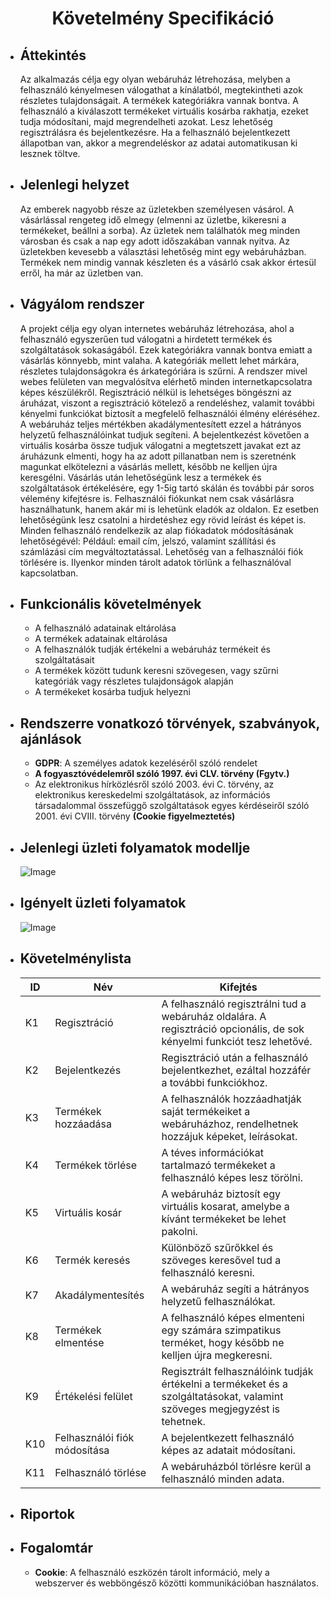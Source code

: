 <center><h1>Követelmény Specifikáció</h1></center>

* <h2>Áttekintés</h2>

    Az alkalmazás célja egy olyan webáruház létrehozása, melyben a felhasználó kényelmesen válogathat
    a kínálatból, megtekintheti azok részletes tulajdonságait. A termékek kategóriákra vannak bontva.
    A felhasználó a kiválaszott termékeket virtuális kosárba rakhatja, ezeket tudja módosítani,
    majd megrendelheti azokat. Lesz lehetőség regisztrálásra és bejelentkezésre. Ha a felhasználó
    bejelentkezett állapotban van, akkor a megrendeléskor az adatai automatikusan ki lesznek töltve.

* <h2>Jelenlegi helyzet</h2>

    Az emberek nagyobb része az üzletekben személyesen vásárol. A vásárlással rengeteg idő elmegy
    (elmenni az üzletbe, kikeresni a termékeket, beállni a sorba). Az üzletek nem találhatók meg
    minden városban és csak a nap egy adott időszakában vannak nyitva. Az üzletekben kevesebb a választási
    lehetőség mint egy webáruházban. Termékek nem mindig vannak készleten és a vásárló csak akkor értesül
    erről, ha már az üzletben van. 

* <h2>Vágyálom rendszer</h2>

    A projekt célja egy olyan internetes webáruház létrehozása, 
    ahol a felhasználó egyszerűen tud válogatni a hirdetett termékek és 
    szolgáltatások sokaságából. Ezek kategóriákra vannak bontva emiatt a 
    vásárlás könnyebb, mint valaha. A kategóriák mellett lehet márkára,
    részletes tulajdonságokra és árkategóriára is szűrni. A rendszer 
    mivel webes felületen van megvalósítva elérhető minden 
    internetkapcsolatra képes készülékről. Regisztráció nélkül is 
    lehetséges böngészni az áruházat, viszont a regisztráció kötelező a 
    rendeléshez, valamit további kényelmi funkciókat biztosít a megfelelő 
    felhasználói élmény eléréséhez. A webáruház teljes mértékben 
    akadálymentesített ezzel a hátrányos helyzetű felhasználóinkat tudjuk 
    segíteni. A bejelentkezést követően a virtuális kosárba össze tudjuk 
    válogatni a megtetszett javakat ezt az áruházunk elmenti, hogy ha az 
    adott pillanatban nem is szeretnénk magunkat elkötelezni a vásárlás 
    mellett, később ne kelljen újra keresgélni. Vásárlás után 
    lehetőségünk lesz a termékek és szolgáltatások értékelésére, egy 
    1-5ig tartó skálán és további pár soros vélemény kifejtésre is. 
    Felhasználói fiókunkat nem csak vásárlásra használhatunk, hanem akár 
    mi is lehetünk eladók az oldalon. Ez esetben lehetőségünk lesz 
    csatolni a hirdetéshez egy rövid leírást és képet is. Minden 
    felhasználó rendelkezik az alap fiókadatok módosításának 
    lehetőségévél: Például: email cím, jelszó, valamint szállítási és 
    számlázási cím megváltoztatással. Lehetőség van a felhasználói fiók 
    törlésére is. Ilyenkor minden tárolt adatok törlünk a felhasználóval 
    kapcsolatban.
    
* <h2>Funkcionális követelmények</h2>

    - A felhasználó adatainak eltárolása
    - A termékek adatainak eltárolása
    - A felhasználók tudják értékelni a webáruház termékeit és szolgáltatásait
    - A termékek között tudunk keresni szövegesen, vagy szűrni kategóriák vagy részletes tulajdonságok alapján
    - A termékeket kosárba tudjuk helyezni

* <h2>Rendszerre vonatkozó törvények, szabványok, ajánlások</h2>

    - **GDPR**: A személyes adatok kezeléséről szóló rendelet
    - **A fogyasztóvédelemről szóló 1997. évi CLV. törvény (Fgytv.)**
    -  Az elektronikus hírközlésről szóló 2003. évi C. törvény, az elektronikus kereskedelmi szolgáltatások, az információs társadalommal összefüggő szolgáltatások egyes kérdéseiről szóló 2001. évi          CVIII. törvény **(Cookie figyelmeztetés)** 

* <h2>Jelenlegi üzleti folyamatok modellje</h2>
    
    ![Image](https://github.com/unicsbalint/AFP_2nd_project/blob/master/Pictures/Jelenlegi_uzleti_folyamat_modell.png)

* <h2>Igényelt üzleti folyamatok</h2>

    ![Image](https://github.com/unicsbalint/AFP_2nd_project/blob/master/Pictures/Igenyelt_uzleti_folyamat_modell.png)

* <h2>Követelménylista</h2>

    ID | Név | Kifejtés
    -- | --- | --------
    K1 | Regisztráció | A felhasználó regisztrálni tud a webáruház oldalára. A regisztráció opcionális, de sok kényelmi funkciót tesz lehetővé.
    K2 | Bejelentkezés | Regisztráció után a felhasználó bejelentkezhet, ezáltal hozzáfér a további funkciókhoz.
    K3 | Termékek hozzáadása | A felhasználók hozzáadhatják saját termékeiket a webáruházhoz, rendelhetnek hozzájuk képeket, leírásokat.
    K4 | Termékek törlése | A téves információkat tartalmazó termékeket a felhasználó képes lesz törölni.
    K5 | Virtuális kosár | A webáruház biztosít egy virtuális kosarat, amelybe a kívánt termékeket be lehet pakolni.
    K6 | Termék keresés | Különböző szűrőkkel és szöveges keresővel tud a felhasználó keresni.
    K7 | Akadálymentesítés | A webáruház segíti a hátrányos helyzetű felhasználókat.
    K8 | Termékek elmentése | A felhasználó képes elmenteni egy számára szimpatikus terméket, hogy később ne kelljen újra megkeresni.
    K9 | Értékelési felület | Regisztrált felhasználóink tudják értékelni a termékeket és a szolgáltatásokat, valamint szöveges megjegyzést is tehetnek.
    K10 | Felhasználói fiók módosítása | A bejelentkezett felhasználó képes az adatait módosítani.
    K11 | Felhasználó törlése | A webáruházból törlésre kerül a felhasználó minden adata.

* <h2>Riportok</h2>

* <h2>Fogalomtár</h2>

    - **Cookie**: A felhasználó eszközén tárolt információ, mely a webszerver és webböngésző közötti kommunikációban használatos.